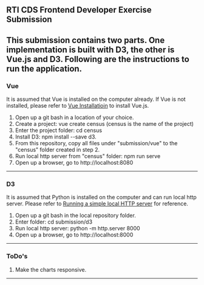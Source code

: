 ## RTI CDS Frontend Developer Exercise Submission 

This submission contains two parts. One implementation is built with D3, the other is Vue.js and D3. 
Following are the instructions to run the application.
----

### Vue 

It is assumed that Vue is installed on the computer already. If Vue is not installed, please refer to [Vue Installatioin](https://vuejs.org/v2/guide/installation.html) to install Vue.js. 
1. Open up a git bash in a location of your choice.
2. Create a project: vue create census (census is the name of the project) 
3. Enter the project folder: cd census
4. Install D3: npm install --save d3.
5. From this repository, copy all files under "submission/vue" to the "census" folder created in step 2.  
6. Run local http server from "census" folder: npm run serve
7. Open up a browser, go to http://localhost:8080

----

### D3

It is assumed that Python is installed on the computer and can run local http server. Please refer to [Running a simple local HTTP server](https://developer.mozilla.org/en-US/docs/Learn/Common_questions/set_up_a_local_testing_server) for reference.
1. Open up a git bash in the local repository folder.
2. Enter folder: cd submission/d3 
3. Run local http server: python -m http.server 8000
4. Open up a browser, go to http://localhost:8000
----

### ToDo's

1. Make the charts responsive.
----